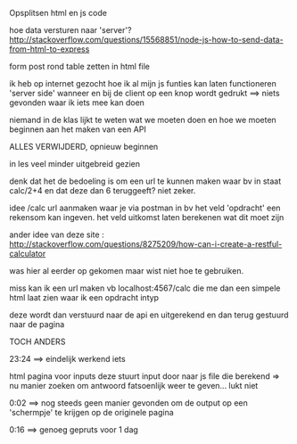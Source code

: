 
Opsplitsen html en js code

hoe data versturen naar 'server'? 
http://stackoverflow.com/questions/15568851/node-js-how-to-send-data-from-html-to-express

form post rond table zetten in html file

ik heb op internet gezocht hoe ik al mijn js funties kan laten functioneren 'server side' wanneer en bij de client op een knop wordt gedrukt
==> niets gevonden waar ik iets mee kan doen

niemand in de klas lijkt te weten wat we moeten doen en hoe we moeten beginnen aan het maken van een API

ALLES VERWIJDERD, opnieuw beginnen

in les veel minder uitgebreid gezien

denk dat het de bedoeling is om een url te kunnen maken waar bv in staat calc/2+4
en dat deze dan 6 teruggeeft?
niet zeker.


idee
/calc url aanmaken waar je via postman in bv het veld 'opdracht' 
een rekensom kan ingeven.
het veld uitkomst laten berekenen wat dit moet zijn

ander idee van deze site :
http://stackoverflow.com/questions/8275209/how-can-i-create-a-restful-calculator

was hier al eerder op gekomen maar wist niet hoe te gebruiken.

miss kan ik een url maken vb localhost:4567/calc die me dan een simpele html laat zien
waar ik een opdracht intyp

deze wordt dan verstuurd naar de api en uitgerekend en dan terug gestuurd naar 
de pagina



TOCH ANDERS

23:24 ==> eindelijk werkend iets

html pagina voor inputs
deze stuurt input door naar js file die berekend
=> nu manier zoeken om antwoord fatsoenlijk weer te geven... lukt niet

0:02 ==> nog steeds geen manier gevonden om de output op een 'schermpje'
te krijgen op de originele pagina


0:16 ==> genoeg gepruts voor 1 dag



